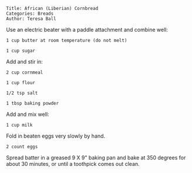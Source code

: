 ~~~ recipe-info
Title: African (Liberian) Cornbread
Categories: Breads
Author: Teresa Ball
~~~

Use an electric beater with a paddle attachment and combine well:

~~~ recipe-ingredients
1 cup butter at room temperature (do not melt)

1 cup sugar
~~~

Add and stir in:

~~~ recipe-ingredients
2 cup cornmeal

1 cup flour

1/2 tsp salt

1 tbsp baking powder
~~~

Add and mix well:

~~~ recipe-ingredients
1 cup milk
~~~

Fold in beaten eggs very slowly by hand.

~~~ recipe-ingredients
2 count eggs
~~~

Spread batter in a greased 9 X 9" baking pan and bake at 350 degrees for about 30 minutes, or until
a toothpick comes out clean.
